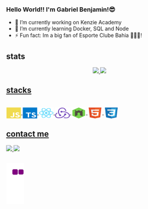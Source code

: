 ### Hello World!! I'm Gabriel Benjamin!😎

- 🔭 I’m currently working on Kenzie Academy 
- 🌱 I’m currently learning Docker, SQL and Node
- ⚡ Fun fact: Im a big fan of Esporte Clube Bahia 🔵🔴🔘!

## stats

<div align="center">
  <a href="https://github.com/gbenjaminsc">
  <img height="180em" src="https://github-readme-stats.vercel.app/api?username=gbenjaminsc&show_icons=true&theme=dracula&include_all_commits=true&count_private=true"/>
  <img height="180em" src="https://github-readme-stats.vercel.app/api/top-langs/?username=gbenjaminsc&layout=compact&langs_count=7&theme=dracula"/>
</div>
  
## stacks
  
<div style="display: inline_block"><br>
  <img align="center" alt="gabriel-Js" height="30" width="40" src="https://raw.githubusercontent.com/devicons/devicon/master/icons/javascript/javascript-plain.svg">
  <img align="center" alt="gabriel-Ts" height="30" width="40" src="https://raw.githubusercontent.com/devicons/devicon/master/icons/typescript/typescript-plain.svg">
  <img align="center" alt="gabriel-React" height="30" width="40" src="https://raw.githubusercontent.com/devicons/devicon/master/icons/react/react-original.svg">
  <img align="center" alt="gabriel-Redux" height="30" width="40" src="https://raw.githubusercontent.com/devicons/devicon/master/icons/redux/redux-original.svg">
  <img align="center" alt="gabriel-Redux" height="30" width="40" src="https://raw.githubusercontent.com/devicons/devicon/master/icons/nodemon/nodemon-original.svg">
  <img align="center" alt="gabriel-HTML" height="30" width="40" src="https://raw.githubusercontent.com/devicons/devicon/master/icons/html5/html5-original.svg">
  <img align="center" alt="gabriel-CSS" height="30" width="40" src="https://raw.githubusercontent.com/devicons/devicon/master/icons/css3/css3-original.svg">
</div>
  
## contact me
  
<div> 
  <a href="https://www.linkedin.com/in/gbenjamin-1/" target="_blank"><img src="https://img.shields.io/badge/-LinkedIn-%230077B5?style=for-the-badge&logo=linkedin&logoColor=white" target="_blank">
  <a href = "mailto:gabrielbenjamin2@hotmail.com"><img src="https://img.shields.io/badge/-hotmail-%23333?style=for-the-badge&logo=gmail&logoColor=white" target="_blank"></a>
</a> 
  
##
  
![snake gif](https://github.com/gbenjaminsc/gbenjaminsc/blob/output/github-contribution-grid-snake.gif)
